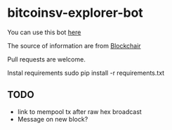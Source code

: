 # bitcoinsv-explorer-bot

You can use this bot <a href="https://t.me/alertgrafbot" target="_blank"> here</a>

The source of information are from <a href="https://blockchair.com">Blockchair</a>

Pull requests are welcome.

Instal requirements
 sudo pip install -r requirements.txt

## TODO
* link to mempool tx after raw hex broadcast
* Message on new block?

